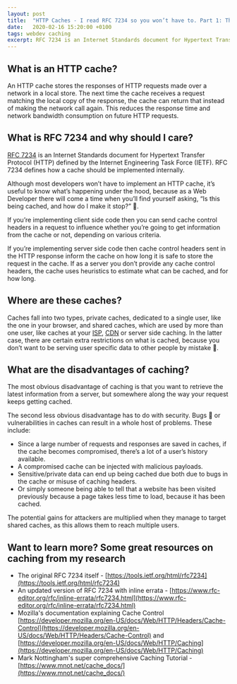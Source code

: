 ```yaml
---
layout: post
title:  "HTTP Caches - I read RFC 7234 so you won’t have to. Part 1: The Basics"
date:   2020-02-16 15:20:00 +0100
tags: webdev caching
excerpt: RFC 7234 is an Internet Standards document for Hypertext Transfer Protocol (HTTP) defined by the Internet Engineering Task Force (IETF). RFC 7234 defines how a cache should be implemented internally. 
---
```

## What is an HTTP cache?
An HTTP cache stores the responses of HTTP requests made over a network in a local store. The next time the cache receives a request matching the local copy of the response, the cache can return that instead of making the network call again. This reduces the response time and network bandwidth consumption on future HTTP requests.

## What is RFC 7234 and why should I care?

[RFC 7234](https://tools.ietf.org/html/rfc7234) is an Internet Standards document for Hypertext Transfer Protocol (HTTP) defined by the Internet Engineering Task Force (IETF). RFC 7234 defines how a cache should be implemented internally. 

Although most developers won’t have to implement an HTTP cache, it’s useful to know what’s happening under the hood, because as a Web Developer there will come a time when you’ll find yourself asking, “Is this being cached, and how do I make it stop?” 🤔. 

If you’re implementing client side code then you can send cache control headers in a request to influence whether you’re going to get information from the cache or not, depending on various criteria.

If you’re implementing server side code then cache control headers sent in the HTTP response inform the cache on how long it is safe to store the request in the cache. If as a server you don’t provide any cache control headers, the cache uses heuristics to estimate what can be cached, and for how long. 

## Where are these caches?
Caches fall into two types, private caches, dedicated to a single user, like the one in your browser, and shared caches, which are used by more than one user, like caches at your [ISP](https://en.wikipedia.org/wiki/Internet_service_provider), [CDN](https://en.wikipedia.org/wiki/Content_delivery_network) or server side caching. In the latter case, there are certain extra restrictions on what is cached, because you don’t want to be serving user specific data to other people by mistake 😬.

## What are the disadvantages of caching?
The most obvious disadvantage of caching is that you want to retrieve the latest information from a server, but somewhere along the way your request keeps getting cached.

The second less obvious disadvantage has to do with security. Bugs 🐛 or vulnerabilities in caches can result in a whole host of problems. These include:
- Since a large number of requests and responses are saved in caches, if the cache becomes compromised, there’s a lot of a user’s history available. 
- A compromised cache can be injected with malicious payloads. 
- Sensitive/private data can end up being cached due both due to bugs in the cache or misuse of caching headers.
- Or simply someone being able to tell that a website has been visited previously because a page takes less time to load, because it has been cached.

The potential gains for attackers are multiplied when they manage to target shared caches, as this allows them to reach multiple users.

## Want to learn more? Some great resources on caching from my research
- The original RFC 7234 itself - [https://tools.ietf.org/html/rfc7234](https://tools.ietf.org/html/rfc7234)
- An updated version of RFC 7234 with inline errata - [https://www.rfc-editor.org/rfc/inline-errata/rfc7234.html](https://www.rfc-editor.org/rfc/inline-errata/rfc7234.html)
- Mozilla's documentation explaining Cache Control [https://developer.mozilla.org/en-US/docs/Web/HTTP/Headers/Cache-Control](https://developer.mozilla.org/en-US/docs/Web/HTTP/Headers/Cache-Control)
and [https://developer.mozilla.org/en-US/docs/Web/HTTP/Caching](https://developer.mozilla.org/en-US/docs/Web/HTTP/Caching)
- Mark Nottingham's super comprehensive Caching Tutorial - [https://www.mnot.net/cache_docs/](https://www.mnot.net/cache_docs/)
